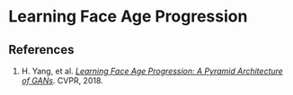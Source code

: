# Learning Face Age Progression

## References

1. H. Yang, et al. [*Learning Face Age Progression: A Pyramid Architecture of GANs*](https://arxiv.org/abs/1711.10352). CVPR, 2018.
